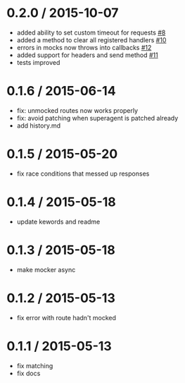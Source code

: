 0.2.0 / 2015-10-07
==================

- added ability to set custom timeout for requests [#8](https://github.com/shuvalov-anton/superagent-mocker/issues/8)
- added a method to clear all registered handlers [#10](https://github.com/shuvalov-anton/superagent-mocker/issues/10)
- errors in mocks now throws into callbacks [#12](https://github.com/shuvalov-anton/superagent-mocker/issues/10)
- added support for headers and send method [#11](https://github.com/shuvalov-anton/superagent-mocker/issues/11)
- tests improved

0.1.6 / 2015-06-14
==================

- fix: unmocked routes now works properly
- fix: avoid patching when superagent is patched already
- add history.md

0.1.5 / 2015-05-20
==================

- fix race conditions that messed up responses

0.1.4 / 2015-05-18
==================

- update kewords and readme

0.1.3 / 2015-05-18
==================

- make mocker async

0.1.2 / 2015-05-13
==================

- fix error with route hadn't mocked

0.1.1 / 2015-05-13
==================

- fix matching
- fix docs
